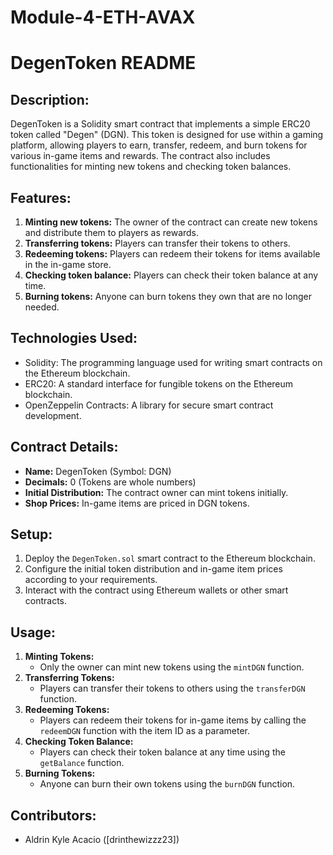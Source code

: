 # Module-4-ETH-AVAX
# DegenToken README

## Description:
DegenToken is a Solidity smart contract that implements a simple ERC20 token called "Degen" (DGN). This token is designed for use within a gaming platform, allowing players to earn, transfer, redeem, and burn tokens for various in-game items and rewards. The contract also includes functionalities for minting new tokens and checking token balances.

## Features:
1. **Minting new tokens:** The owner of the contract can create new tokens and distribute them to players as rewards.
2. **Transferring tokens:** Players can transfer their tokens to others.
3. **Redeeming tokens:** Players can redeem their tokens for items available in the in-game store.
4. **Checking token balance:** Players can check their token balance at any time.
5. **Burning tokens:** Anyone can burn tokens they own that are no longer needed.

## Technologies Used:
- Solidity: The programming language used for writing smart contracts on the Ethereum blockchain.
- ERC20: A standard interface for fungible tokens on the Ethereum blockchain.
- OpenZeppelin Contracts: A library for secure smart contract development.

## Contract Details:
- **Name:** DegenToken (Symbol: DGN)
- **Decimals:** 0 (Tokens are whole numbers)
- **Initial Distribution:** The contract owner can mint tokens initially.
- **Shop Prices:** In-game items are priced in DGN tokens.

## Setup:
1. Deploy the `DegenToken.sol` smart contract to the Ethereum blockchain.
2. Configure the initial token distribution and in-game item prices according to your requirements.
3. Interact with the contract using Ethereum wallets or other smart contracts.

## Usage:
1. **Minting Tokens:**
   - Only the owner can mint new tokens using the `mintDGN` function.
2. **Transferring Tokens:**
   - Players can transfer their tokens to others using the `transferDGN` function.
3. **Redeeming Tokens:**
   - Players can redeem their tokens for in-game items by calling the `redeemDGN` function with the item ID as a parameter.
4. **Checking Token Balance:**
   - Players can check their token balance at any time using the `getBalance` function.
5. **Burning Tokens:**
   - Anyone can burn their own tokens using the `burnDGN` function.

## Contributors:
- Aldrin Kyle Acacio ([drinthewizzz23])

